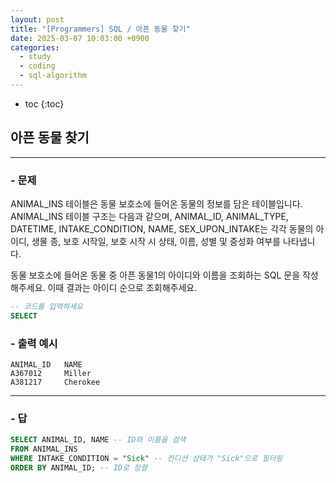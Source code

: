 ```yaml
---
layout: post
title: "[Programmers] SQL / 아픈 동물 찾기"
date: 2025-03-07 10:03:00 +0900
categories: 
  - study
  - coding
  - sql-algorithm
---
```


* toc
{:toc}

## 아픈 동물 찾기

---

### - 문제

ANIMAL_INS 테이블은 동물 보호소에 들어온 동물의 정보를 담은 테이블입니다. ANIMAL_INS 테이블 구조는 다음과 같으며, ANIMAL_ID, ANIMAL_TYPE, DATETIME, INTAKE_CONDITION, NAME, SEX_UPON_INTAKE는 각각 동물의 아이디, 생물 종, 보호 시작일, 보호 시작 시 상태, 이름, 성별 및 중성화 여부를 나타냅니다.

동물 보호소에 들어온 동물 중 아픈 동물1의 아이디와 이름을 조회하는 SQL 문을 작성해주세요. 이때 결과는 아이디 순으로 조회해주세요.

```sql
-- 코드를 입력하세요
SELECT
```

### - 출력 예시

```
ANIMAL_ID	NAME
A367012	    Miller
A381217	    Cherokee
```

<!-- >  -->

---

### - 답

```sql
SELECT ANIMAL_ID, NAME -- ID와 이름을 검색
FROM ANIMAL_INS
WHERE INTAKE_CONDITION = "Sick" -- 컨디션 상태가 "Sick"으로 필터링
ORDER BY ANIMAL_ID; -- ID로 정렬
```

<!--  -->
